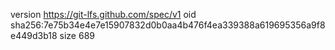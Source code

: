 version https://git-lfs.github.com/spec/v1
oid sha256:7e75b34e4e7e15907832d0b0aa4b476f4ea339388a619695356a9f8e449d3b18
size 689
